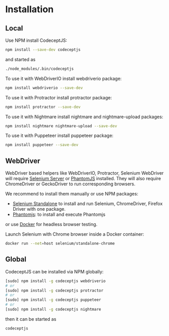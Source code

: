 # Installation

## Local

Use NPM install CodeceptJS:

```sh
npm install --save-dev codeceptjs
```

and started as

```sh
./node_modules/.bin/codeceptjs
```

To use it with WebDriverIO install webdriverio package:

```sh
npm install webdriverio --save-dev
```

To use it with Protractor install protractor package:

```sh
npm install protractor --save-dev
```

To use it with Nightmare install nightmare and nightmare-upload packages:

```sh
npm install nightmare nightmare-upload --save-dev
```

To use it with Puppeteer install puppeteer package:

```sh
npm install puppeteer --save-dev
```

## WebDriver

WebDriver based helpers like WebDriverIO, Protractor, Selenium WebDriver will require [Selenium Server](http://codecept.io/helpers/WebDriverIO/#selenium-installation) or [PhantomJS](http://codecept.io/helpers/WebDriverIO/#phantomjs-installation) installed. They will also require ChromeDriver or GeckoDriver to run corresponding browsers.

We recommend to install them manually or use NPM packages:

* [Selenium Standalone](https://www.npmjs.com/package/selenium-standalone) to install and run Selenium, ChromeDriver, Firefox Driver with one package.
* [Phantomjs](https://www.npmjs.com/package/phantomjs-prebuilt): to install and execute Phantomjs

or use [Docker](https://github.com/SeleniumHQ/docker-selenium) for headless browser testing.

Launch Selenium with Chrome browser inside a Docker container:

```sh
docker run --net=host selenium/standalone-chrome
```

## Global

CodeceptJS can be installed via NPM globally:

```sh
[sudo] npm install -g codeceptjs webdriverio
# or
[sudo] npm install -g codeceptjs protractor
# or
[sudo] npm install -g codeceptjs puppeteer
# or
[sudo] npm install -g codeceptjs nightmare
```

then it can be started as

```sh
codeceptjs
```
